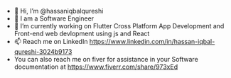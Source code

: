 - 👋 Hi, I’m @hassaniqbalqureshi
- 👀 I am a Software Engineer
- 🌱 I’m currently working on Flutter Cross Platform App Development and Front-end web devlopment using js and React
- 📫 Reach me on LinkedIn https://www.linkedin.com/in/hassan-iqbal-qureshi-3024b9173
- You can also reach me on fiver for assistance in your Software documentation at https://www.fiverr.com/share/973xEd

<!---
hassaniqbalqureshi/hassaniqbalqureshi is a ✨ special ✨ repository because its `README.md` (this file) appears on your GitHub profile.
You can click the Preview link to take a look at your changes.
--->
